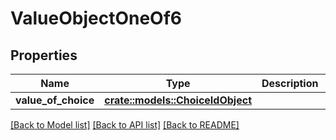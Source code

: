 # ValueObjectOneOf6

## Properties

Name | Type | Description | Notes
------------ | ------------- | ------------- | -------------
**value_of_choice** | [**crate::models::ChoiceIdObject**](ChoiceIdObject.md) |  | 

[[Back to Model list]](../README.md#documentation-for-models) [[Back to API list]](../README.md#documentation-for-api-endpoints) [[Back to README]](../README.md)


